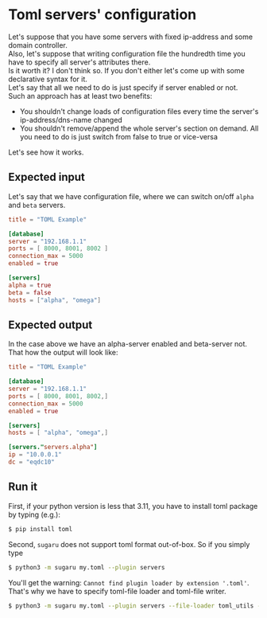 # Toml servers' configuration
Let's suppose that you have some servers with fixed ip-address and some domain controller.   
Also, let's suppose that writing configuration file the hundredth time you have to specify all server's attributes there.   
Is it worth it? I don't think so. If you don't either let's come up with some declarative syntax for it.    
Let's say that all we need to do is just specify if server enabled or not.    
Such an approach has at least two benefits:
- You shouldn't change loads of configuration files every time the server's ip-address/dns-name changed
- You shouldn't remove/append the whole server's section on demand. All you need to do is just switch from false to true or vice-versa

Let's see how it works.
## Expected input
Let's say that we have configuration file, where we can switch on/off `alpha` and `beta` servers.   
```toml
title = "TOML Example"

[database]
server = "192.168.1.1"
ports = [ 8000, 8001, 8002 ]
connection_max = 5000
enabled = true

[servers]
alpha = true
beta = false
hosts = ["alpha", "omega"]
```
## Expected output
In the case above we have an alpha-server enabled and beta-server not. That how the output will look like:
```toml
title = "TOML Example"

[database]
server = "192.168.1.1"
ports = [ 8000, 8001, 8002,]
connection_max = 5000
enabled = true

[servers]
hosts = [ "alpha", "omega",]

[servers."servers.alpha"]
ip = "10.0.0.1"
dc = "eqdc10"
```
## Run it
First, if your python version is less that 3.11, you have to install toml package by typing (e.g.):
```bash
$ pip install toml
```
Second, `sugaru` does not support toml format out-of-box. So if you simply type
```bash
$ python3 -m sugaru my.toml --plugin servers
```
You'll get the warning: `Cannot find plugin loader by extension '.toml'`.     
That's why we have to specify toml-file loader and toml-file writer.
```bash
$ python3 -m sugaru my.toml --plugin servers --file-loader toml_utils --file-writer toml_utils
```
